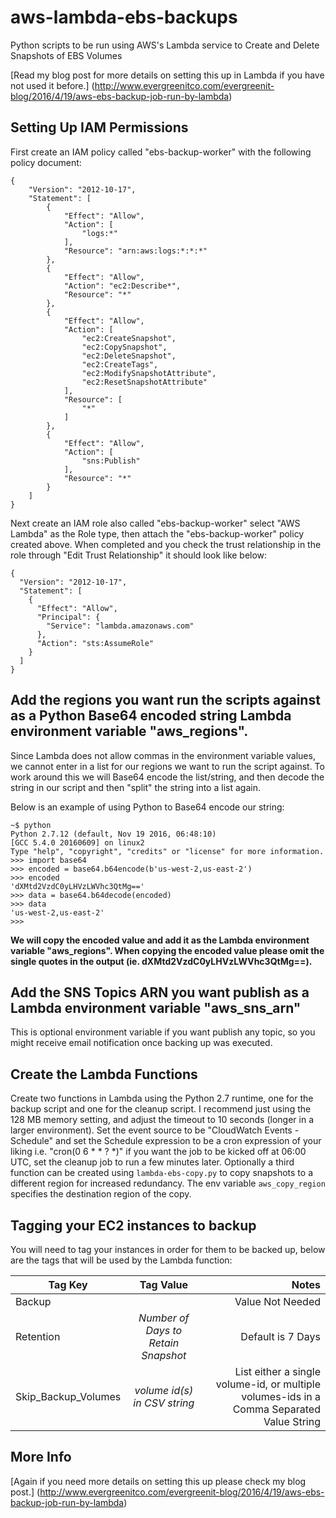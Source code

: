 # aws-lambda-ebs-backups
Python scripts to be run using AWS's Lambda service to Create and Delete Snapshots of EBS Volumes

[Read my blog post for more details on setting this up in Lambda if you have not used it before.] (http://www.evergreenitco.com/evergreenit-blog/2016/4/19/aws-ebs-backup-job-run-by-lambda)

## Setting Up IAM Permissions

First create an IAM policy called "ebs-backup-worker" with the following policy document:

```
{
    "Version": "2012-10-17",
    "Statement": [
        {
            "Effect": "Allow",
            "Action": [
                "logs:*"
            ],
            "Resource": "arn:aws:logs:*:*:*"
        },
        {
            "Effect": "Allow",
            "Action": "ec2:Describe*",
            "Resource": "*"
        },
        {
            "Effect": "Allow",
            "Action": [
                "ec2:CreateSnapshot",
                "ec2:CopySnapshot",
                "ec2:DeleteSnapshot",
                "ec2:CreateTags",
                "ec2:ModifySnapshotAttribute",
                "ec2:ResetSnapshotAttribute"
            ],
            "Resource": [
                "*"
            ]
        },
        {
            "Effect": "Allow",
            "Action": [
                "sns:Publish"
            ],
            "Resource": "*"
        }
    ]
}
```

Next create an IAM role also called "ebs-backup-worker" select "AWS Lambda" as the Role type, then attach the "ebs-backup-worker" policy created above. When completed and you check the trust relationship in the role through "Edit Trust Relationship" it should look like below:

```
{
  "Version": "2012-10-17",
  "Statement": [
    {
      "Effect": "Allow",
      "Principal": {
        "Service": "lambda.amazonaws.com"
      },
      "Action": "sts:AssumeRole"
    }
  ]
}
```

## Add the regions you want run the scripts against as a Python Base64 encoded string Lambda environment variable "aws_regions".

Since Lambda does not allow commas in the environment variable values, we cannot enter in a list for our regions we want to run the script against. To work around this we will Base64 encode the list/string, and then decode the string in our script and then "split" the string into a list again.

Below is an example of using Python to Base64 encode our string:

```
~$ python
Python 2.7.12 (default, Nov 19 2016, 06:48:10)
[GCC 5.4.0 20160609] on linux2
Type "help", "copyright", "credits" or "license" for more information.
>>> import base64
>>> encoded = base64.b64encode(b'us-west-2,us-east-2')
>>> encoded
'dXMtd2VzdC0yLHVzLWVhc3QtMg=='
>>> data = base64.b64decode(encoded)
>>> data
'us-west-2,us-east-2'
>>>
```
**We will copy the encoded value and add it as the Lambda environment variable "aws_regions". When copying the encoded value please omit the single quotes in the output (ie. dXMtd2VzdC0yLHVzLWVhc3QtMg==).**

## Add the SNS Topics ARN you want publish as a Lambda environment variable "aws_sns_arn"

This is optional environment variable if you want publish any topic, so you might receive email notification
once backing up was executed.

## Create the Lambda Functions

Create two functions in Lambda using the Python 2.7 runtime, one for the backup script and one for the cleanup script. I recommend just using the 128 MB memory setting, and adjust the timeout to 10 seconds (longer in a larger environment). Set the event source to be "CloudWatch Events - Schedule" and set the Schedule expression to be a cron expression of your liking i.e. "cron(0 6 * * ? *)" if you want the job to be kicked off at 06:00 UTC, set the cleanup job to run a few minutes later.
Optionally a third function can be created using `lambda-ebs-copy.py` to copy snapshots to a different region for increased redundancy. The env variable `aws_copy_region` specifies the destination region of the copy.
## Tagging your EC2 instances to backup

You will need to tag your instances in order for them to be backed up, below are the tags that will be used by the Lambda function:

| Tag Key           | Tag Value                           | Notes |
| -------------     |:-------------:                      | -----:|
| Backup            |                                     | Value Not Needed |
| Retention         | *Number of Days to Retain Snapshot* |  Default is 7 Days|
|Skip_Backup_Volumes|*volume id(s) in CSV string*         |    List either a single volume-id, or multiple volumes-ids in a Comma Separated Value String |

## More Info

[Again if you need more details on setting this up please check my blog post.] (http://www.evergreenitco.com/evergreenit-blog/2016/4/19/aws-ebs-backup-job-run-by-lambda)
